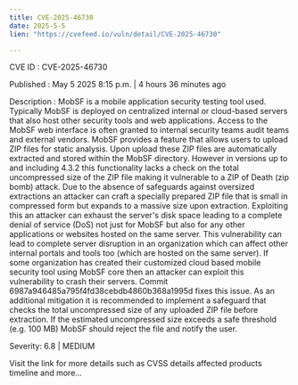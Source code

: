 ```yaml
---
title: CVE-2025-46730
date: 2025-5-5
lien: "https://cvefeed.io/vuln/detail/CVE-2025-46730"

---
```


CVE ID : CVE-2025-46730

Published :  May 5
2025
8:15 p.m. | 4 hours
36 minutes ago

Description : MobSF is a mobile application security testing tool used. Typically
MobSF is deployed on centralized internal or cloud-based servers that also host other security tools and web applications. Access to the MobSF web interface is often granted to internal security teams
audit teams
and external vendors.  MobSF provides a feature that allows users to upload ZIP files for static analysis. Upon upload
these ZIP files are automatically extracted and stored within the MobSF directory. However
in versions up to and including 4.3.2
this functionality lacks a check on the total uncompressed size of the ZIP file
making it vulnerable to a ZIP of Death (zip bomb) attack. Due to the absence of safeguards against oversized extractions
an attacker can craft a specially prepared ZIP file that is small in compressed form but expands to a massive size upon extraction. Exploiting this
an attacker can exhaust the server's disk space
leading to a complete denial of service (DoS) not just for MobSF
but also for any other applications or websites hosted on the same server. This vulnerability can lead to complete server disruption in an organization which can affect other internal portals and tools too (which are hosted on the same server). If some organization has created their customized cloud based mobile security tool using MobSF core then an attacker can exploit this vulnerability to crash their servers. Commit 6987a946485a795f4fd38cebdb4860b368a1995d fixes this issue. As an additional mitigation
it is recommended to implement a safeguard that checks the total uncompressed size of any uploaded ZIP file before extraction. If the estimated uncompressed size exceeds a safe threshold (e.g.
100 MB)
MobSF should reject the file and notify the user.

Severity: 6.8 | MEDIUM

Visit the link for more details
such as CVSS details
affected products
timeline
and more...

